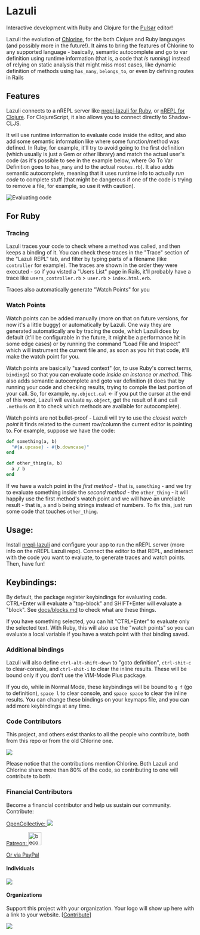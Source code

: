 # Lazuli

Interactive development with Ruby and Clojure for the [Pulsar](https://pulsar-edit.dev/) editor!

Lazuli the evolution of
[Chlorine](https://gitlab.com/clj-editors/atom-chlorine), for the both Clojure
and Ruby languages (and possibly more in the future!). It aims to bring the
features of Chlorine to any supported language - basically, semantic
autocomplete and go to var definition using runtime information (that is, a code
that _is running_) instead of relying on static analysis that might miss most
cases, like dynamic definition of methods using `has_many`, `belongs_to`, or
even by defining routes in Rails

## Features

Lazuli connects to a nREPL server like [nrepl-lazuli for
Ruby](https://gitlab.com/clj-editors/nrepl-lazuli), or [nREPL for
Clojure](https://github.com/nrepl/nrepl). For ClojureScript, it also allows you
to connect directly to Shadow-CLJS.

It will use runtime information to evaluate code inside the editor, and also add
some  semantic information like where some function/method was defined. In Ruby,
for example, it'll try to avoid going to the first definition (which usually is
just a Gem or other library) and match the actual user's code (as it's possible
to see in the example below, where Go To Var Definition goes to `has_many` and
to the actual `routes.rb`). It also adds semantic autocomplete, meaning that it
uses runtime info to actually _run code_ to complete stuff (that might be
dangerous if one of the code is trying to remove a file, for example, so use it
with caution).

![Evaluating code](docs/eval-code.gif)

## For Ruby

### Tracing

Lazuli traces your code to check where a method was called, and then keeps a
binding of it. You can check these traces in the "Trace" section of the "Lazuli
REPL" tab, and filter by typing parts of a filename (like `controller` for
example). The traces are shown in the order they were executed - so if you
visted a "Users List" page in Rails, it'll probably have a trace like
`users_controller.rb` > `user.rb` > `index.html.erb`.

Traces also automatically generate "Watch Points" for you

### Watch Points

Watch points can be added manually (more on that on future versions, for now
it's a little buggy) or automatically by Lazuli. One way they are generated
automatically are by tracing the code, which Lazuli does by default (it'll be
configurable in the future, it might be a performance hit in some edge cases) or
by running the command "Load File and Inspect" which will instrument the current
file and, as soon as you hit that code, it'll make the watch point for you.

Watch points are basically "saved context" (or, to use Ruby's correct terms,
`binding`s) so that you can evaluate code _inside an instance or method_. This
also adds semantic autocomplete and goto var definition (it does that by running
your code and checking results, trying to comple the last portion of your call.
So, for example, `my.object.cal` <- if you put the cursor at the end of this
word, Lazuli will evaluate `my.object`, get the result of it and call `.methods`
on it to check which methods are available for autocomplete).

Watch points are not bullet-proof - Lazuli will try to use the _closest watch
point_ it finds related to the current row/column the current editor is pointing
to. For example, suppose we have the code:

```ruby
def something(a, b)
  "#{a.upcase} - #{b.downcase}"
end

def other_thing(a, b)
  a / b
end
```

If we have a watch point in the _first method_ - that is, `something` - and we
try to evaluate something inside the _second method_ - the `other_thing` - it
will happily use the first method's watch point and we will have an unreliable
result - that is, `a` and `b` being strings instead of numbers. To fix this,
just run some code that touches `other_thing`.

## Usage:

Install [nrepl-lazuli](https://gitlab.com/clj-editors/nrepl-lazuli) and
configure your app to run the nREPL server (more info on the nREPL Lazuli repo).
Connect the editor to that REPL, and interact with the code you want to
evaluate, to generate traces and watch points. Then, have fun!

## Keybindings:

By default, the package register keybindings for evaluating code. CTRL+Enter will evaluate a "top-block" and SHIFT+Enter will evaluate a "block". See [docs/blocks.md](docs/blocks.md) to check what are these things.

If you have something selected, you can hit "CTRL+Enter" to evaluate only the selected text. With Ruby, this will also use the "watch points" so you can evaluate a local variable if you have a watch point with that binding saved.

### Additional bindings

Lazuli will also define `ctrl-alt-shift-down` to "goto definition", `ctrl-shit-c` to clear-console, and `ctrl-shit-i` to clear the inline results. These will be bound only if you don't use the VIM-Mode Plus package.

If you do, while in Normal Mode, these keybindings will be bound to `g f` (go to definition), `space l` to clear console, and `space space` to clear the inline results. You can change these bindings on your keymaps file, and you can add more keybindings at any time.

### Code Contributors

This project, and others exist thanks to all the people who contribute, both from this repo or from the old Chlorine one.

<a href="https://github.com/mauricioszabo/atom-chlorine/graphs/contributors"><img src="https://opencollective.com/atom-chlorine/contributors.svg?width=890&button=false" /></a>

Please notice that the contributions mention Chlorine. Both Lazuli and Chlorine
share more than 80% of the code, so contributing to one will contribute to both.

### Financial Contributors

Become a financial contributor and help us sustain our community. Contribute:

<a href="https://opencollective.com/atom-chlorine">OpenCollective: <img src="https://opencollective.com/atom-chlorine/tiers/backers.svg?avatarHeight=60&width=800"></a>

<a href="https://www.patreon.com/bePatron?u=34618740">Patreon: <img alt="become a patron" src="https://c5.patreon.com/external/logo/become_a_patron_button.png" height="35px" class="patreon"></a>

[Or via PayPal](https://www.paypal.com/cgi-bin/webscr?cmd=_donations&business=GNVSYLBPP2HGY&currency_code=USD)


#### Individuals

<a href="https://opencollective.com/atom-chlorine"><img src="https://opencollective.com/atom-chlorine/individuals.svg?width=890"></a>


#### Organizations

Support this project with your organization. Your logo will show up here with a link to your website. [[Contribute](https://opencollective.com/atom-chlorine/contribute)]

<a href="https://opencollective.com/atom-chlorine/organization/0/website"><img src="https://opencollective.com/atom-chlorine/organization/0/avatar.svg"></a>
